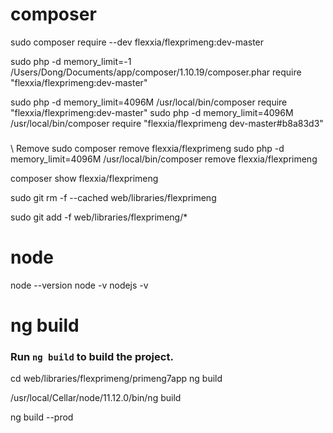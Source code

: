 


# composer
sudo composer require --dev flexxia/flexprimeng:dev-master

sudo php -d memory_limit=-1 /Users/Dong/Documents/app/composer/1.10.19/composer.phar require "flexxia/flexprimeng:dev-master"

sudo php -d memory_limit=4096M /usr/local/bin/composer require "flexxia/flexprimeng:dev-master"
sudo php -d memory_limit=4096M /usr/local/bin/composer require "flexxia/flexprimeng dev-master#b8a83d3"


###
\\ Remove
sudo composer remove flexxia/flexprimeng
sudo php -d memory_limit=4096M /usr/local/bin/composer remove flexxia/flexprimeng

composer show flexxia/flexprimeng

sudo git rm -f --cached web/libraries/flexprimeng

sudo git add -f web/libraries/flexprimeng/*

<!--  -->

# node
node --version
node -v
nodejs -v

# ng build
### Run `ng build` to build the project.
cd web/libraries/flexprimeng/primeng7app
ng build

/usr/local/Cellar/node/11.12.0/bin/ng build

ng build --prod
